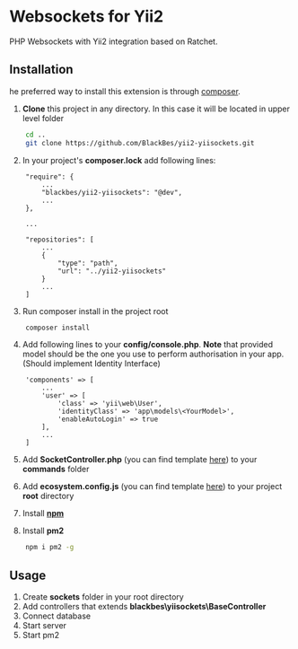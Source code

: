 Websockets for Yii2
===================
PHP Websockets with Yii2 integration based on Ratchet.

Installation
------------
he preferred way to install this extension is through [composer](http://getcomposer.org/download/).

 1) **Clone** this project in any directory. In this case it will be located in upper level folder

```bash
    cd ..
    git clone https://github.com/BlackBes/yii2-yiisockets.git 
```

 2) In your project's **composer.lock** add following lines:
```composer
    "require": {
        ...
        "blackbes/yii2-yiisockets": "@dev",
        ...
    },
    
    ...
    
    "repositories": [
        ...
        {
            "type": "path",
            "url": "../yii2-yiisockets"
        }
        ...
    ]
```

3) Run composer install in the project root
```bash
    composer install
```

4) Add following lines to your **config/console.php**.
**Note** that provided model should be the one you use to perform authorisation in your app. (Should implement Identity 
   Interface) 
```
    'components' => [
        ...
        'user' => [
            'class' => 'yii\web\User',
            'identityClass' => 'app\models\<YourModel>',
            'enableAutoLogin' => true
        ],
        ...
    ]
```

5) Add **SocketController.php** (you can find template [here]()) to your **commands** folder


6) Add **ecosystem.config.js** (you can find template [here]()) to your project **root** directory


7) Install [**npm**](https://linuxize.com/post/how-to-install-node-js-on-ubuntu-18.04/)


8) Install **pm2**
```bash
    npm i pm2 -g
```

Usage
-----

1) Create **sockets** folder in your root directory
2) Add controllers that extends **blackbes\yiisockets\BaseController**
3) Connect database
4) Start server
5) Start pm2
